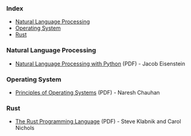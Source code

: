 
### Index

* [Natural Language Processing](#natural-language-processing)
* [Operating System](#operating-system)
* [Rust](#rust)


### Natural Language Processing

* [Natural Language Processing with Python](https://cseweb.ucsd.edu/~nnakashole/teaching/eisenstein-nov18.pdf) (PDF) - Jacob Eisenstein


### Operating System

* [Principles of Operating Systems](https://pdfcoffee.com/qdownload/principles-of-operating-systems-pdf-free.html) (PDF) - Naresh Chauhan


### Rust

* [The Rust Programming Language](https://dl.ebooksworld.ir/motoman/No.Starch.Press.The.Rust.Programming.Language.www.EBooksWorld.ir.pdf) (PDF) - Steve Klabnik and Carol Nichols